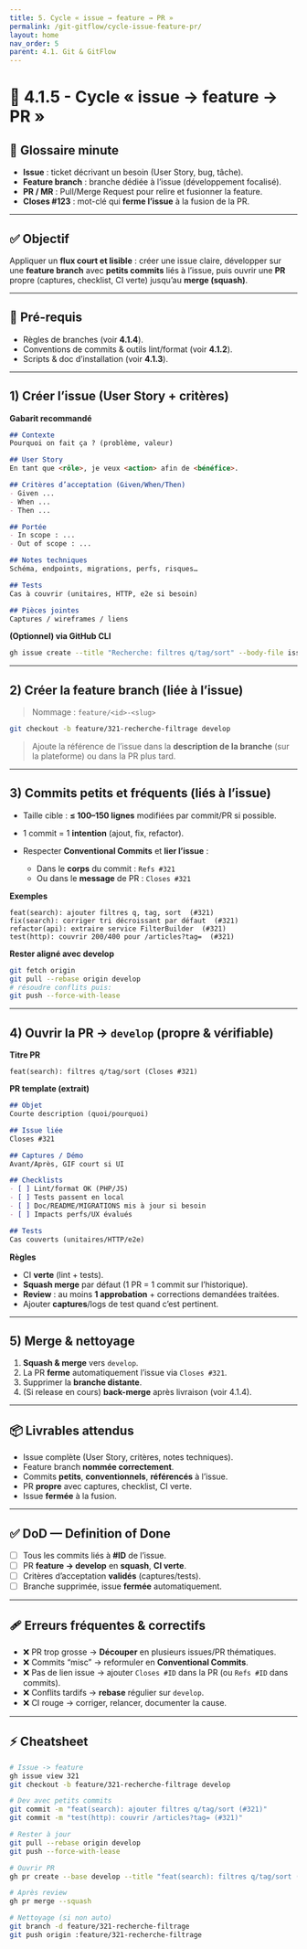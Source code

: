 ```yaml
---
title: 5. Cycle « issue → feature → PR » 
permalink: /git-gitflow/cycle-issue-feature-pr/
layout: home
nav_order: 5
parent: 4.1. Git & GitFlow
---
```


# 📘 4.1.5 - Cycle « issue → feature → PR » 

## 📒 Glossaire minute
- **Issue** : ticket décrivant un besoin (User Story, bug, tâche).
- **Feature branch** : branche dédiée à l’issue (développement focalisé).
- **PR / MR** : Pull/Merge Request pour relire et fusionner la feature.
- **Closes #123** : mot-clé qui **ferme l’issue** à la fusion de la PR.

---

## ✅ Objectif
Appliquer un **flux court et lisible** : créer une issue claire, développer sur une **feature branch** avec **petits commits** liés à l’issue, puis ouvrir une **PR** propre (captures, checklist, CI verte) jusqu’au **merge (squash)**.

---

## 🔧 Pré-requis
- Règles de branches (voir **4.1.4**).
- Conventions de commits & outils lint/format (voir **4.1.2**).
- Scripts & doc d’installation (voir **4.1.3**).

---

## 1) Créer l’issue (User Story + critères)
**Gabarit recommandé**
```md
## Contexte
Pourquoi on fait ça ? (problème, valeur)

## User Story
En tant que <rôle>, je veux <action> afin de <bénéfice>.

## Critères d’acceptation (Given/When/Then)
- Given ...
- When ...
- Then ...

## Portée
- In scope : ...
- Out of scope : ...

## Notes techniques
Schéma, endpoints, migrations, perfs, risques…

## Tests
Cas à couvrir (unitaires, HTTP, e2e si besoin)

## Pièces jointes
Captures / wireframes / liens
````

**(Optionnel) via GitHub CLI**

```bash
gh issue create --title "Recherche: filtres q/tag/sort" --body-file issue.md --label feature
```

---

## 2) Créer la feature branch (liée à l’issue)

> Nommage : `feature/<id>-<slug>`

```bash
git checkout -b feature/321-recherche-filtrage develop
```

> Ajoute la référence de l’issue dans la **description de la branche** (sur la plateforme) ou dans la PR plus tard.

---

## 3) Commits **petits et fréquents** (liés à l’issue)

* Taille cible : **≤ 100–150 lignes** modifiées par commit/PR si possible.
* 1 commit = 1 **intention** (ajout, fix, refactor).
* Respecter **Conventional Commits** et **lier l’issue** :

  * Dans le **corps** du commit : `Refs #321`
  * Ou dans le **message** de PR : `Closes #321`

**Exemples**

```
feat(search): ajouter filtres q, tag, sort  (#321)
fix(search): corriger tri décroissant par défaut  (#321)
refactor(api): extraire service FilterBuilder  (#321)
test(http): couvrir 200/400 pour /articles?tag=  (#321)
```

**Rester aligné avec develop**

```bash
git fetch origin
git pull --rebase origin develop
# résoudre conflits puis:
git push --force-with-lease
```

---

## 4) Ouvrir la PR → `develop` (propre & vérifiable)

**Titre PR**

```
feat(search): filtres q/tag/sort (Closes #321)
```

**PR template (extrait)**

```md
## Objet
Courte description (quoi/pourquoi)

## Issue liée
Closes #321

## Captures / Démo
Avant/Après, GIF court si UI

## Checklists
- [ ] Lint/format OK (PHP/JS)
- [ ] Tests passent en local
- [ ] Doc/README/MIGRATIONS mis à jour si besoin
- [ ] Impacts perfs/UX évalués

## Tests
Cas couverts (unitaires/HTTP/e2e)
```

**Règles**

* CI **verte** (lint + tests).
* **Squash merge** par défaut (1 PR = 1 commit sur l’historique).
* **Review** : au moins **1 approbation** + corrections demandées traitées.
* Ajouter **captures**/logs de test quand c’est pertinent.

---

## 5) Merge & nettoyage

1. **Squash & merge** vers `develop`.
2. La PR **ferme** automatiquement l’issue via `Closes #321`.
3. Supprimer la **branche distante**.
4. (Si release en cours) **back-merge** après livraison (voir 4.1.4).

---

## 📦 Livrables attendus

* Issue complète (User Story, critères, notes techniques).
* Feature branch **nommée correctement**.
* Commits **petits**, **conventionnels**, **référencés** à l’issue.
* PR **propre** avec captures, checklist, CI verte.
* Issue **fermée** à la fusion.

---

## ✅ DoD — Definition of Done

* [ ] Tous les commits liés à **#ID** de l’issue.
* [ ] PR **feature → develop** en **squash**, **CI verte**.
* [ ] Critères d’acceptation **validés** (captures/tests).
* [ ] Branche supprimée, issue **fermée** automatiquement.

---

## 🩹 Erreurs fréquentes & correctifs

* ❌ PR trop grosse → **Découper** en plusieurs issues/PR thématiques.
* ❌ Commits “misc” → reformuler en **Conventional Commits**.
* ❌ Pas de lien issue → ajouter `Closes #ID` dans la PR (ou `Refs #ID` dans commits).
* ❌ Conflits tardifs → **rebase** régulier sur `develop`.
* ❌ CI rouge → corriger, relancer, documenter la cause.

---

## ⚡ Cheatsheet

```bash
# Issue -> feature
gh issue view 321
git checkout -b feature/321-recherche-filtrage develop

# Dev avec petits commits
git commit -m "feat(search): ajouter filtres q/tag/sort (#321)"
git commit -m "test(http): couvrir /articles?tag= (#321)"

# Rester à jour
git pull --rebase origin develop
git push --force-with-lease

# Ouvrir PR
gh pr create --base develop --title "feat(search): filtres q/tag/sort (Closes #321)" --body-file PR.md

# Après review
gh pr merge --squash

# Nettoyage (si non auto)
git branch -d feature/321-recherche-filtrage
git push origin :feature/321-recherche-filtrage
```

